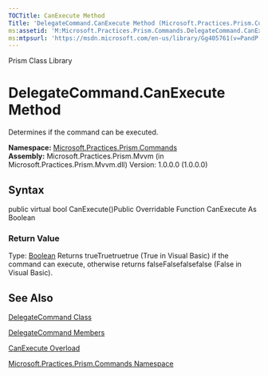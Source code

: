 ```yaml
---
TOCTitle: CanExecute Method
Title: 'DelegateCommand.CanExecute Method (Microsoft.Practices.Prism.Commands)'
ms:assetid: 'M:Microsoft.Practices.Prism.Commands.DelegateCommand.CanExecute'
ms:mtpsurl: 'https://msdn.microsoft.com/en-us/library/Gg405761(v=PandP.50)'
---
```


Prism Class Library

DelegateCommand.CanExecute Method
=====================================

Determines if the command can be executed.

**Namespace:** [Microsoft.Practices.Prism.Commands](https://msdn.microsoft.com/n:microsoft.practices.prism.commands)
**Assembly:** Microsoft.Practices.Prism.Mvvm (in Microsoft.Practices.Prism.Mvvm.dll) Version: 1.0.0.0 (1.0.0.0)

## Syntax


public virtual bool CanExecute()Public Overridable Function CanExecute As Boolean
### Return Value

Type: [Boolean](http://msdn.microsoft.com/en-us/library/a28wyd50)
Returns trueTruetruetrue (True in Visual Basic) if the command can execute, otherwise returns falseFalsefalsefalse (False in Visual Basic).

See Also
--------


[DelegateCommand Class](https://msdn.microsoft.com/t:microsoft.practices.prism.commands.delegatecommand)

[DelegateCommand Members](https://msdn.microsoft.com/allmembers.t:microsoft.practices.prism.commands.delegatecommand)

[CanExecute Overload](https://msdn.microsoft.com/overload:microsoft.practices.prism.commands.delegatecommand.canexecute)

[Microsoft.Practices.Prism.Commands Namespace](https://msdn.microsoft.com/n:microsoft.practices.prism.commands)
